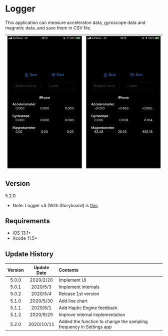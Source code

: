 #  Logger

This application can measure acceleraton data, gyroscope data and magnetic data, and save them in CSV file.

![screen](materials/IMG_4307.PNG) | ![screen_chart](materials/IMG_4308.PNG) 
:-:|:-:

## Version
5.2.0

- Note: Logger v4 (With Storyboard) is [this](https://github.com/Shakshi3104/LoggerGit).

## Requirements
- iOS 13.1+
- Xcode 11.5+

## Update History

|Version|Update Date|Contents|
|:----:|:-------------:|:---------|
|5.0.0|2020/2/20| Implement UI|
|5.0.1|2020/5/3| Implement internals|
|5.0.2|2020/5/4| Release 1st version|
|5.1.0|2020/5/30| Add line chart|
|5.1.1|2020/8/1| Add Haptic Engine feedback|
|5.1.2|2020/9/29| Improve internal implementation|
|5.2.0|2020/10/11| Added the function to change the sampling frequency in Settings app |
